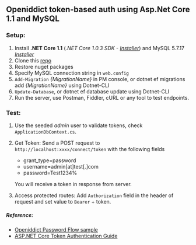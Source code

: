 ## Openiddict token-based auth using Asp.Net Core 1.1 and MySQL

### Setup:

1. Install **.NET Core 1.1** (*.NET Core 1.0.3 SDK - [Installer](https://www.microsoft.com/net/download/core)*) and MySQL 5.7.17 *[Installer](https://dev.mysql.com/downloads/installer/)*
2. Clone this [repo](https://github.com/abdmd/Openiddict-Aspnetcore-TokenAuth.git)
3. Restore nuget packages
4. Specify MySQL connection string in `web.config`
5. `Add-Migration` *{MigrationName}* in PM console, or dotnet ef migrations add *{MigrationName}* using Dotnet-CLI
6. `Update-Database`, or dotnet ef database update using Dotnet-CLI
7. Run the server, use Postman, Fiddler, cURL or any tool to test endpoints.

### Test:

1. Use the seeded *admin* user to validate tokens, check `ApplicationDbContext.cs`.

2. Get Token: Send a POST request to `http://localhost:xxxx/connect/token` with the following fields
   * grant_type=password
   * username=admin[at]test[.]com
   * password=Test1234%

   You will receive a token in response from server.


3. Access protected routes: Add `Authorization` field in the header of request and set value to `Bearer`  + token.

##### Reference: 
* [Openiddict Password Flow sample](https://github.com/openiddict/openiddict-samples/tree/master/samples/PasswordFlow)
* [ASP.NET Core Token Authentication Guide](https://stormpath.com/blog/token-authentication-asp-net-core)
